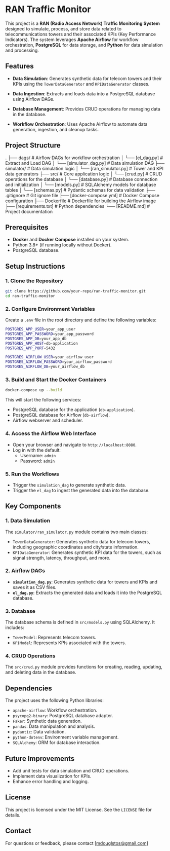 # RAN Traffic Monitor
This project is a **RAN (Radio Access Network) Traffic Monitoring System** designed to simulate, process, and store data related to telecommunications towers and their associated KPIs (Key Performance Indicators). The system leverages **Apache Airflow** for workflow orchestration, **PostgreSQL** for data storage, and **Python** for data simulation and processing.

## Features
- **Data Simulation**: Generates synthetic data for telecom towers and their KPIs using the `TowerDataGenerator` and `KPIDataGenerator` classes.

- **Data Ingestion**: Extracts and loads data into a PostgreSQL database using Airflow DAGs.

- **Database Management**: Provides CRUD operations for managing data in the database.

- **Workflow Orchestration**: Uses Apache Airflow to automate data generation, ingestion, and cleanup tasks.

## Project Structure
.
├── dags/ # Airflow DAGs for workflow orchestration
│	└── [el_dag.py] # Extract and Load DAG
│	└── [simulator_dag.py] # Data simulation DAG
├── simulator/ # Data simulation logic
│	└── [ran_simulator.py] # Tower and KPI data generators
├── src/ # Core application logic
│	 └── [crud.py] # CRUD operations for the database
│	 └── [database.py] # Database connection and initialization
│	 └── [models.py] # SQLAlchemy models for database tables
│	 └── [schemas.py] # Pydantic schemas for data validation
├── .gitignore # Git ignore file
├── [docker-compose.yml] # Docker Compose configuration
├── Dockerfile # Dockerfile for building the Airflow image
├── [requirements.txt] # Python dependencies
└── [README.md] # Project documentation

## Prerequisites

- **Docker** and **Docker Compose** installed on your system.
- Python 3.8+ (if running locally without Docker).
- PostgreSQL database.

## Setup Instructions

### 1. Clone the Repository

```bash
git clone https://github.com/your-repo/ran-traffic-monitor.git
cd ran-traffic-monitor
```
### 2. Configure Environment Variables
Create a `.env` file in the root directory and define the following variables:

```bash
POSTGRES_APP_USER=your_app_user
POSTGRES_APP_PASSWORD=your_app_password
POSTGRES_APP_DB=your_app_db
POSTGRES_APP_HOST=db-application
POSTGRES_APP_PORT=5432

POSTGRES_AIRFLOW_USER=your_airflow_user
POSTGRES_AIRFLOW_PASSWORD=your_airflow_password
POSTGRES_AIRFLOW_DB=your_airflow_db
```
### 3. Build and Start the Docker Containers
```bash
docker-compose up --build
```
This will start the following services:

- PostgreSQL database for the application (`db-application`).
- PostgreSQL database for Airflow (`db-airflow`).
- Airflow webserver and scheduler.
### 4.  Access the Airflow Web Interface
- Open your browser and navigate to `http://localhost:8080`.
- Log in with the default:
    - Username: `admin`
    - Password: `admin`
### 5. Run the Workflows
- Trigger the `simulation_dag` to generate synthetic data.
- Trigger the `el_dag` to ingest the generated data into the database.

## Key Components
### 1. Data Simulation
The `simulator/ran_simulator.py` module contains two main classes:

- `TowerDataGenerator`: Generates synthetic data for telecom towers, including geographic coordinates and city/state information.
- `KPIDataGenerator`: Generates synthetic KPI data for the towers, such as signal strength, latency, throughput, and more.
### 2. Airflow DAGs

- **`simulation_dag.py`**: Generates synthetic data for towers and KPIs and saves it as CSV files.
- **`el_dag.py`**: Extracts the generated data and loads it into the PostgreSQL database.
### 3. Database

The database schema is defined in `src/models.py` using SQLAlchemy. It includes:

- `TowerModel`: Represents telecom towers.
- `KPIModel`: Represents KPIs associated with the towers.
### 4. CRUD Operations

The `src/crud.py` module provides functions for creating, reading, updating, and deleting data in the database.

## Dependencies

The project uses the following Python libraries:

- `apache-airflow`: Workflow orchestration.
- `psycopg2-binary`: PostgreSQL database adapter.
- `Faker`: Synthetic data generation.
- `pandas`: Data manipulation and analysis.
- `pydantic`: Data validation.
- `python-dotenv`: Environment variable management.
- `SQLAlchemy`: ORM for database interaction.
## Future Improvements

- Add unit tests for data simulation and CRUD operations.
- Implement data visualization for KPIs.
- Enhance error handling and logging.

## License

This project is licensed under the MIT License. See the `LICENSE` file for details.

## Contact

For questions or feedback, please contact [mdouglstos@gmail.com]
